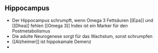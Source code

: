## Hippocampus

- Der Hippocampus schrumpft, wenn Omega 3 Fettsäuren [[Epa]]  und [[Dhea]] fehlen
[[Omega 3]] Index ist ein Marker für den Postmetabolismus
- Die adulte Neurogenese sorgt für das Wachstum, sonst schrumpfen
- [[Alzheimer]] ist hippokamale Demenz
- 